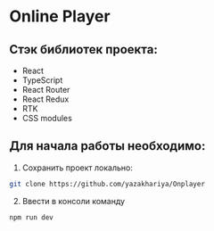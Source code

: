 # Online Player

## Стэк библиотек проекта:

- React
- TypeScript
- React Router
- React Redux
- RTK 
- CSS modules

## Для начала работы необходимо:
1. Сохранить проект локально: 
```bash
git clone https://github.com/yazakhariya/Onplayer
```  
2. Ввести в консоли команду 
```bash 
npm run dev
```